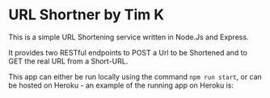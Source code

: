 # URL Shortner by Tim KThis is a simple URL Shortening service written in Node.Js and Express.It provides two RESTful endpoints to POST a Url to be Shortened and to GET the real URL from a Short-URL.This app can either be run locally using the command `npm run start`, or can be hosted on Heroku - an example of therunning app on Heroku is:  
